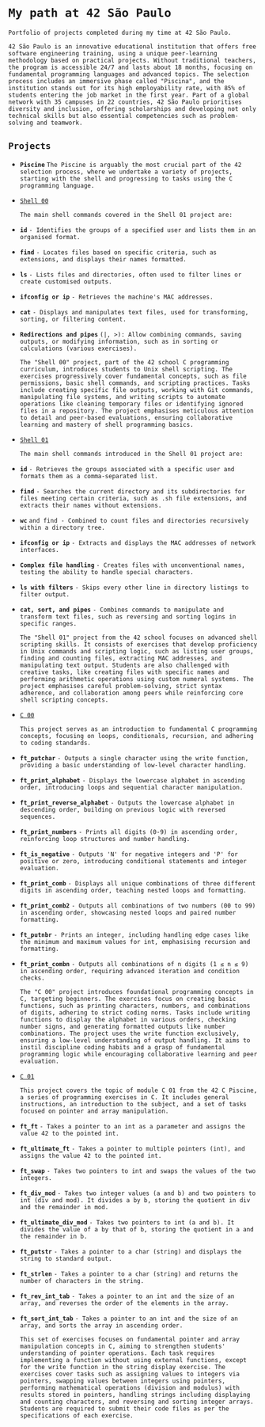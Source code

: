 # **`My path at 42 São Paulo`**

`Portfolio of projects completed during my time at 42 São Paulo.`

`42 São Paulo is an innovative educational institution that offers free software engineering training, using a unique peer-learning methodology based on practical projects. Without traditional teachers, the program is accessible 24/7 and lasts about 18 months, focusing on fundamental programming languages and advanced topics. The selection process includes an immersive phase called "Piscina", and the institution stands out for its high employability rate, with 85% of students entering the job market in the first year. Part of a global network with 35 campuses in 22 countries, 42 São Paulo prioritises diversity and inclusion, offering scholarships and developing not only technical skills but also essential competencies such as problem-solving and teamwork.`

## **`Projects`**

* **`Piscine`**
  `The Piscine is arguably the most crucial part of the 42 selection process, where we undertake a variety of projects, starting with the shell and progressing to tasks using the C programming language.`  
* [`Shell 00`](https://github.com/vinislima/42sp_piscine_shell00)

  `The main shell commands covered in the Shell 01 project are:`

* **`id`** `- Identifies the groups of a specified user and lists them in an organised format.`  
* **`find`** `- Locates files based on specific criteria, such as extensions, and displays their names formatted.`  
* **`ls`** `- Lists files and directories, often used to filter lines or create customised outputs.`  
* **`ifconfig or ip`** `- Retrieves the machine's MAC addresses.`  
* **`cat`** `- Displays and manipulates text files, used for transforming, sorting, or filtering content.`  
* **`Redirections and pipes`** `(|, >): Allow combining commands, saving outputs, or modifying information, such as in sorting or calculations (various exercises).`

  `The "Shell 00" project, part of the 42 school C programming curriculum, introduces students to Unix shell scripting. The exercises progressively cover fundamental concepts, such as file permissions, basic shell commands, and scripting practices. Tasks include creating specific file outputs, working with Git commands, manipulating file systems, and writing scripts to automate operations like cleaning temporary files or identifying ignored files in a repository. The project emphasises meticulous attention to detail and peer-based evaluations, ensuring collaborative learning and mastery of shell programming basics.`

* [`Shell 01`](https://github.com/vinislima/42sp_piscine_shell01)

  `The main shell commands introduced in the Shell 01 project are:`

* **`id`** `- Retrieves the groups associated with a specific user and formats them as a comma-separated list.`  
* **`find`** `- Searches the current directory and its subdirectories for files meeting certain criteria, such as .sh file extensions, and extracts their names without extensions.`  
* **`wc`** `and find - Combined to count files and directories recursively within a directory tree.`  
* **`ifconfig or ip`** `- Extracts and displays the MAC addresses of network interfaces.`  
* **`Complex file handling`** `- Creates files with unconventional names, testing the ability to handle special characters.`  
* **`ls with filters`** `- Skips every other line in directory listings to filter output.`  
* **`cat, sort, and pipes`** `- Combines commands to manipulate and transform text files, such as reversing and sorting logins in specific ranges.`

  `The "Shell 01" project from the 42 school focuses on advanced shell scripting skills. It consists of exercises that develop proficiency in Unix commands and scripting logic, such as listing user groups, finding and counting files, extracting MAC addresses, and manipulating text output. Students are also challenged with creative tasks, like creating files with specific names and performing arithmetic operations using custom numeral systems. The project emphasises careful problem-solving, strict syntax adherence, and collaboration among peers while reinforcing core shell scripting concepts.`

* [`C 00`](https://github.com/vinislima/42sp_piscine_c00)

  `This project serves as an introduction to fundamental C programming concepts, focusing on loops, conditionals, recursion, and adhering to coding standards.`

* **`ft_putchar`** `- Outputs a single character using the write function, providing a basic understanding of low-level character handling.`  
* **`ft_print_alphabet`** `- Displays the lowercase alphabet in ascending order, introducing loops and sequential character manipulation.`  
* **`ft_print_reverse_alphabet`** `- Outputs the lowercase alphabet in descending order, building on previous logic with reversed sequences.`  
* **`ft_print_numbers`** `- Prints all digits (0-9) in ascending order, reinforcing loop structures and number handling.`  
* **`ft_is_negative`** `- Outputs 'N' for negative integers and 'P' for positive or zero, introducing conditional statements and integer evaluation.`  
* **`ft_print_comb`** `- Displays all unique combinations of three different digits in ascending order, teaching nested loops and formatting.`  
* **`ft_print_comb2`** `- Outputs all combinations of two numbers (00 to 99) in ascending order, showcasing nested loops and paired number formatting.`  
* **`ft_putnbr`** `- Prints an integer, including handling edge cases like the minimum and maximum values for int, emphasising recursion and formatting.`  
* **`ft_print_combn`** `- Outputs all combinations of n digits (1 ≤ n ≤ 9) in ascending order, requiring advanced iteration and condition checks.`

  `The "C 00" project introduces foundational programming concepts in C, targeting beginners. The exercises focus on creating basic functions, such as printing characters, numbers, and combinations of digits, adhering to strict coding norms. Tasks include writing functions to display the alphabet in various orders, checking number signs, and generating formatted outputs like number combinations. The project uses the write function exclusively, ensuring a low-level understanding of output handling. It aims to instil discipline coding habits and a grasp of fundamental programming logic while encouraging collaborative learning and peer evaluation.`

* [`C 01`](https://github.com/vinislima/42sp_piscine_c01)

  `This project covers the topic of module C 01 from the 42 C Piscine, a series of programming exercises in C. It includes general instructions, an introduction to the subject, and a set of tasks focused on pointer and array manipulation.`

* **`ft_ft`** `- Takes a pointer to an int as a parameter and assigns the value 42 to the pointed int.`  
* **`ft_ultimate_ft`** `- Takes a pointer to multiple pointers (int), and assigns the value 42 to the pointed int.`  
* **`ft_swap`** `- Takes two pointers to int and swaps the values of the two integers.`  
* **`ft_div_mod`** `- Takes two integer values (a and b) and two pointers to int (div and mod). It divides a by b, storing the quotient in div and the remainder in mod.`  
* **`ft_ultimate_div_mod`** `- Takes two pointers to int (a and b). It divides the value of a by that of b, storing the quotient in a and the remainder in b.`  
* **`ft_putstr`** `- Takes a pointer to a char (string) and displays the string to standard output.`  
* **`ft_strlen`** `- Takes a pointer to a char (string) and returns the number of characters in the string.`  
* **`ft_rev_int_tab`** `- Takes a pointer to an int and the size of an array, and reverses the order of the elements in the array.`  
* **`ft_sort_int_tab`** `- Takes a pointer to an int and the size of an array, and sorts the array in ascending order.`

  `This set of exercises focuses on fundamental pointer and array manipulation concepts in C, aiming to strengthen students' understanding of pointer operations. Each task requires implementing a function without using external functions, except for the write function in the string display exercise. The exercises cover tasks such as assigning values to integers via pointers, swapping values between integers using pointers, performing mathematical operations (division and modulus) with results stored in pointers, handling strings including displaying and counting characters, and reversing and sorting integer arrays. Students are required to submit their code files as per the specifications of each exercise.`



